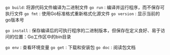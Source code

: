 `go build`: 将源代码文件编译为二进制文件
`go run` : 编译并运行程序，而不保存可执行文件
`go fmt` : 使用Go标准格式重新格式化源文件
`go version` : 显示当前的go版本号

`go install` :  保存编译后的可执行程序的二进制版本，但保存在定义良好、易于访问的位置：Go工作区中的bin目录

`go env` : 查看环境变量
`go get` : 下载和安装包
`go doc` : 阅读包文档